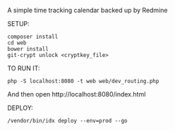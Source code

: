 A simple time tracking calendar backed up by Redmine

SETUP:
```
composer install
cd web
bower install
git-crypt unlock <cryptkey_file>
```

TO RUN IT:
```
php -S localhost:8080 -t web web/dev_routing.php
```
And then open http://localhost:8080/index.html


DEPLOY:
```
/vendor/bin/idx deploy --env=prod --go
```
